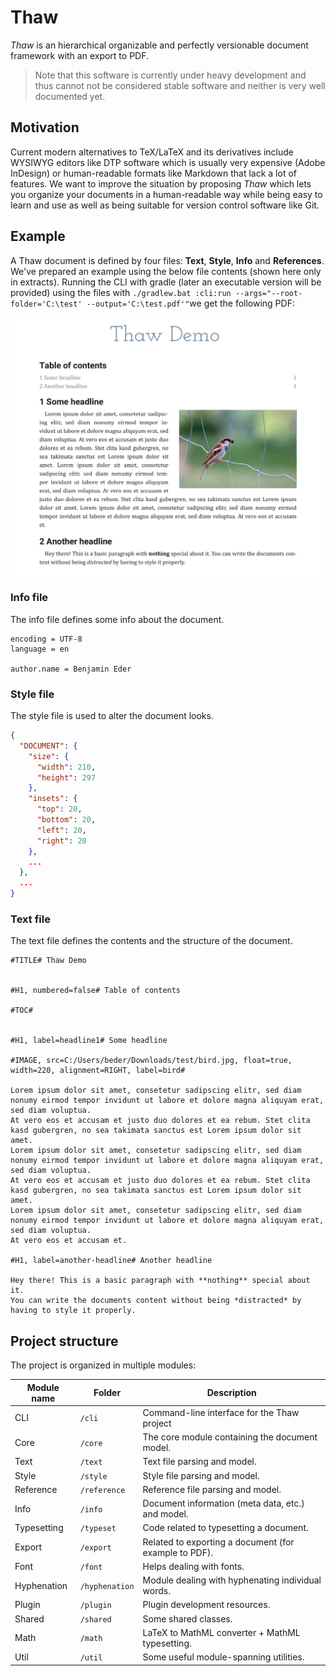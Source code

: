 # Thaw

*Thaw* is an hierarchical organizable and perfectly versionable document framework with an export to PDF.

> Note that this software is currently under heavy development and thus cannot not be considered stable software and neither is very well documented yet.

## Motivation

Current modern alternatives to TeX/LaTeX and its derivatives include WYSIWYG editors like DTP software which is usually very expensive (Adobe InDesign) or human-readable formats like Markdown that lack a lot of features.
We want to improve the situation by proposing *Thaw* which lets you organize your documents in a human-readable way while being easy to learn and use as well as being suitable for version control software like Git.


## Example

A Thaw document is defined by four files: **Text**, **Style**, **Info** and **References**.
We've prepared an example using the below file contents (shown here only in extracts).
Running the CLI with gradle (later an executable version will be provided) using the files with `./gradlew.bat :cli:run --args="--root-folder='C:\test' --output='C:\test.pdf'"`we get the following PDF:

![Screenshot](docs/img/screenshot.png)

### Info file

The info file defines some info about the document. 

```
encoding = UTF-8
language = en

author.name = Benjamin Eder
```

### Style file

The style file is used to alter the document looks.

```json
{
  "DOCUMENT": {
    "size": {
	  "width": 210,
	  "height": 297
    },
	"insets": {
	  "top": 20,
	  "bottom": 20,
	  "left": 20,
	  "right": 20
	},
    ...
  },
  ...
}
```

### Text file

The text file defines the contents and the structure of the document.

```
#TITLE# Thaw Demo


#H1, numbered=false# Table of contents

#TOC#


#H1, label=headline1# Some headline

#IMAGE, src=C:/Users/beder/Downloads/test/bird.jpg, float=true, width=220, alignment=RIGHT, label=bird#

Lorem ipsum dolor sit amet, consetetur sadipscing elitr, sed diam nonumy eirmod tempor invidunt ut labore et dolore magna aliquyam erat, sed diam voluptua.
At vero eos et accusam et justo duo dolores et ea rebum. Stet clita kasd gubergren, no sea takimata sanctus est Lorem ipsum dolor sit amet.
Lorem ipsum dolor sit amet, consetetur sadipscing elitr, sed diam nonumy eirmod tempor invidunt ut labore et dolore magna aliquyam erat, sed diam voluptua.
At vero eos et accusam et justo duo dolores et ea rebum. Stet clita kasd gubergren, no sea takimata sanctus est Lorem ipsum dolor sit amet.
Lorem ipsum dolor sit amet, consetetur sadipscing elitr, sed diam nonumy eirmod tempor invidunt ut labore et dolore magna aliquyam erat, sed diam voluptua.
At vero eos et accusam et.

#H1, label=another-headline# Another headline

Hey there! This is a basic paragraph with **nothing** special about it.
You can write the documents content without being *distracted* by having to style it properly.
```


## Project structure

The project is organized in multiple modules:

| Module name | Folder | Description |
| --- | --- | --- |
| CLI | `/cli` | Command-line interface for the Thaw project |
| Core | `/core` | The core module containing the document model. |
| Text | `/text` | Text file parsing and model. |
| Style | `/style` | Style file parsing and model. |
| Reference | `/reference` | Reference file parsing and model. |
| Info | `/info` | Document information (meta data, etc.) and model. |
| Typesetting | `/typeset` | Code related to typesetting a document. |
| Export | `/export` | Related to exporting a document (for example to PDF). |
| Font | `/font` | Helps dealing with fonts. |
| Hyphenation | `/hyphenation` | Module dealing with hyphenating individual words. |
| Plugin | `/plugin` | Plugin development resources. |
| Shared | `/shared` | Some shared classes. |
| Math | `/math` | LaTeX to MathML converter + MathML typesetting. |
| Util | `/util` | Some useful module-spanning utilities. |
